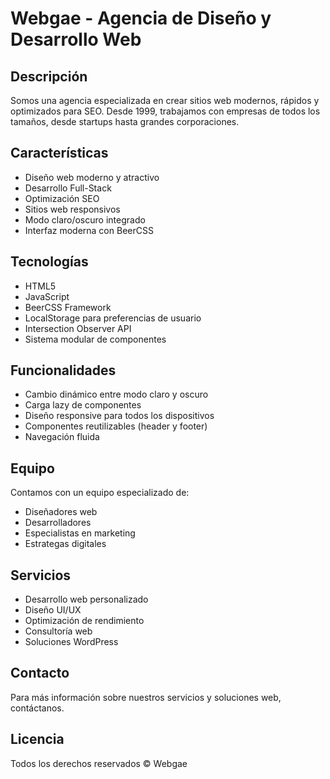 # Webgae - Agencia de Diseño y Desarrollo Web

## Descripción
Somos una agencia especializada en crear sitios web modernos, rápidos y optimizados para SEO. Desde 1999, trabajamos con empresas de todos los tamaños, desde startups hasta grandes corporaciones.

## Características
- Diseño web moderno y atractivo
- Desarrollo Full-Stack
- Optimización SEO
- Sitios web responsivos
- Modo claro/oscuro integrado
- Interfaz moderna con BeerCSS

## Tecnologías
- HTML5
- JavaScript
- BeerCSS Framework
- LocalStorage para preferencias de usuario
- Intersection Observer API
- Sistema modular de componentes

## Funcionalidades
- Cambio dinámico entre modo claro y oscuro
- Carga lazy de componentes
- Diseño responsive para todos los dispositivos
- Componentes reutilizables (header y footer)
- Navegación fluida

## Equipo
Contamos con un equipo especializado de:
- Diseñadores web
- Desarrolladores
- Especialistas en marketing
- Estrategas digitales

## Servicios
- Desarrollo web personalizado
- Diseño UI/UX
- Optimización de rendimiento
- Consultoría web
- Soluciones WordPress

## Contacto
Para más información sobre nuestros servicios y soluciones web, contáctanos.

## Licencia
Todos los derechos reservados © Webgae
